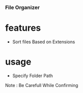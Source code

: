 ### File Organizer

# features
* Sort files Based on Extensions



# usage
* Specify Folder Path


Note : Be Carefull While Confirming